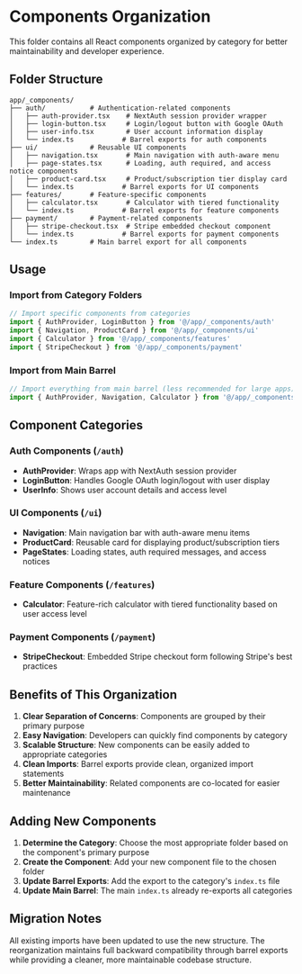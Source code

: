 # Components Organization

This folder contains all React components organized by category for better maintainability and developer experience.

## Folder Structure

```
app/_components/
├── auth/           # Authentication-related components
│   ├── auth-provider.tsx    # NextAuth session provider wrapper
│   ├── login-button.tsx     # Login/logout button with Google OAuth
│   ├── user-info.tsx        # User account information display
│   └── index.ts            # Barrel exports for auth components
├── ui/             # Reusable UI components
│   ├── navigation.tsx       # Main navigation with auth-aware menu
│   ├── page-states.tsx      # Loading, auth required, and access notice components
│   ├── product-card.tsx     # Product/subscription tier display card
│   └── index.ts            # Barrel exports for UI components
├── features/       # Feature-specific components
│   ├── calculator.tsx       # Calculator with tiered functionality
│   └── index.ts            # Barrel exports for feature components
├── payment/        # Payment-related components
│   ├── stripe-checkout.tsx  # Stripe embedded checkout component
│   └── index.ts            # Barrel exports for payment components
└── index.ts        # Main barrel export for all components
```

## Usage

### Import from Category Folders
```typescript
// Import specific components from categories
import { AuthProvider, LoginButton } from '@/app/_components/auth'
import { Navigation, ProductCard } from '@/app/_components/ui'
import { Calculator } from '@/app/_components/features'
import { StripeCheckout } from '@/app/_components/payment'
```

### Import from Main Barrel
```typescript
// Import everything from main barrel (less recommended for large apps)
import { AuthProvider, Navigation, Calculator } from '@/app/_components'
```

## Component Categories

### Auth Components (`/auth`)
- **AuthProvider**: Wraps app with NextAuth session provider
- **LoginButton**: Handles Google OAuth login/logout with user display
- **UserInfo**: Shows user account details and access level

### UI Components (`/ui`)
- **Navigation**: Main navigation bar with auth-aware menu items
- **ProductCard**: Reusable card for displaying product/subscription tiers
- **PageStates**: Loading states, auth required messages, and access notices

### Feature Components (`/features`)
- **Calculator**: Feature-rich calculator with tiered functionality based on user access level

### Payment Components (`/payment`)
- **StripeCheckout**: Embedded Stripe checkout form following Stripe's best practices

## Benefits of This Organization

1. **Clear Separation of Concerns**: Components are grouped by their primary purpose
2. **Easy Navigation**: Developers can quickly find components by category
3. **Scalable Structure**: New components can be easily added to appropriate categories
4. **Clean Imports**: Barrel exports provide clean, organized import statements
5. **Better Maintainability**: Related components are co-located for easier maintenance

## Adding New Components

1. **Determine the Category**: Choose the most appropriate folder based on the component's primary purpose
2. **Create the Component**: Add your new component file to the chosen folder
3. **Update Barrel Exports**: Add the export to the category's `index.ts` file
4. **Update Main Barrel**: The main `index.ts` already re-exports all categories

## Migration Notes

All existing imports have been updated to use the new structure. The reorganization maintains full backward compatibility through barrel exports while providing a cleaner, more maintainable codebase structure.
